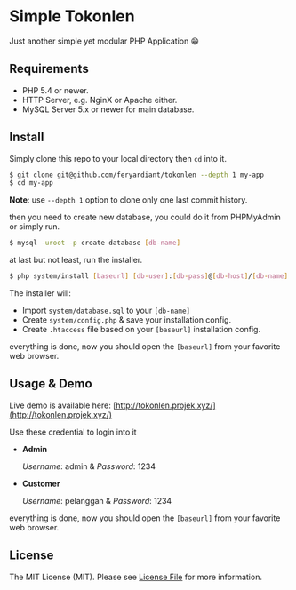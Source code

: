 # Simple Tokonlen

Just another simple yet modular PHP Application :grin:

## Requirements

- PHP 5.4 or newer.
- HTTP Server, e.g. NginX or Apache either.
- MySQL Server 5.x or newer for main database.

## Install

Simply clone this repo to your local directory then `cd` into it.

```bash
$ git clone git@github.com/feryardiant/tokonlen --depth 1 my-app
$ cd my-app
```
**Note**: use `--depth 1` option to clone only one last commit history.

then you need to create new database, you could do it from PHPMyAdmin or simply run.

```bash
$ mysql -uroot -p create database [db-name]
```

at last but not least, run the installer.

```bash
$ php system/install [baseurl] [db-user]:[db-pass]@[db-host]/[db-name]
```

The installer will:

- Import `system/database.sql` to your `[db-name]`
- Create `system/config.php` & save your installation config.
- Create `.htaccess` file based on your `[baseurl]` installation config.

everything is done, now you should open the `[baseurl]` from your favorite web browser.

## Usage & Demo

Live demo is available here: [http://tokonlen.projek.xyz/](http://tokonlen.projek.xyz/)

Use these credential to login into it

* **Admin**

  _Username_: admin & _Password_: 1234

* **Customer**

  _Username_: pelanggan & _Password_: 1234

everything is done, now you should open the `[baseurl]` from your favorite web browser.

## License

The MIT License (MIT). Please see [License File](LICENSE.md) for more information.
